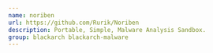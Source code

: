 ```yaml
---
name: noriben
url: https://github.com/Rurik/Noriben
description: Portable, Simple, Malware Analysis Sandbox.
group: blackarch blackarch-malware
---
```

